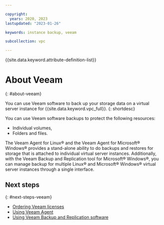 ```yaml
---

copyright:
  years: 2020, 2023
lastupdated: "2023-01-26"

keywords: instance backup, veeam

subcollection: vpc

---
```


{{site.data.keyword.attribute-definition-list}}

# About Veeam
{: #about-veeam}

You can use Veeam software to back up your storage data on a virtual server instance for {{site.data.keyword.vpc_full}}.
{: shortdesc}

You can use Veeam software backups to protect the following resources:
   * Individual volumes,
   * Folders and files.

The Veeam Agent for Linux&reg; and the Veeam Agent for Microsoft&reg; Windows&reg; provides a stand-alone ability to do backups and restores for storage that is attached to individual virtual server instances. Additionally, with the Veeam Backup and Replication tool for Microsoft&reg; Windows&reg;, you can manage backup for multiple Linux&reg; and Microsoft&reg; Windows&reg; virtual server instances through a single interface.

## Next steps
{: #next-steps-veeam}

* [Ordering Veeam licenses](/docs/vpc?topic=vpc-ordering-veeam-licenses)
* [Using Veeam Agent](/docs/vpc?topic=vpc-using-veeam-agent)
* [Using Veeam Backup and Replication software](/docs/vpc?topic=vpc-using-veeam-backup-replication-software)
